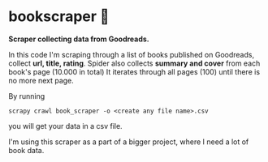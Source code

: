 # bookscraper 📖
**Scraper collecting data from Goodreads.**

In this code I'm scraping through a list of books published on Goodreads, collect **url, title, rating**.
Spider also collects **summary and cover** from each book's page (10.000 in total)
It iterates through all pages (100) until there is no more next page.

By running 
```
scrapy crawl book_scraper -o <create any file name>.csv
```

you will get your data in a csv file.

I'm using this scraper as a part of a bigger project, where I need a lot of book data.
